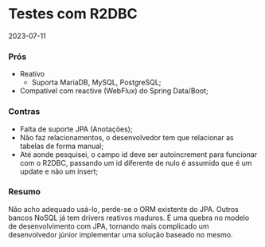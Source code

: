 # Testes com R2DBC
2023-07-11

### Prós

* Reativo
    * Suporta MariaDB, MySQL, PostgreSQL;
* Compatível com reactive (WebFlux) do Spring Data/Boot;

### Contras

* Falta de suporte JPA (Anotações);
* Não faz relacionamentos, o desenvolvedor tem que relacionar as tabelas de forma manual;
* Até aonde pesquisei, o campo id deve ser autoincrement para funcionar com o R2DBC, passando um id diferente de nulo é assumido que é um update e não um insert;


### Resumo

Não acho adequado usá-lo, perde-se o ORM existente do JPA.
Outros bancos NoSQL já tem drivers reativos maduros.
É uma quebra no modelo de desenvolvimento com JPA, tornando mais complicado um desenvolvedor júnior implementar uma solução baseado no mesmo.
